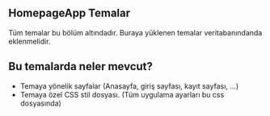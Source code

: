 ## HomepageApp Temalar
Tüm temalar bu bölüm altındadır. Buraya yüklenen temalar veritabanındanda eklenmelidir.

## Bu temalarda neler mevcut?
- Temaya yönelik sayfalar (Anasayfa, giriş sayfası, kayıt sayfası, ...)
- Temaya özel CSS stil dosyası. (Tüm uygulama ayarları bu css dosyasında)
